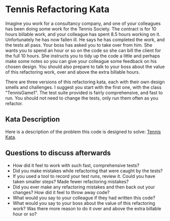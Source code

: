 # Tennis Refactoring Kata

Imagine you work for a consultancy company, and one of your colleagues has been doing some work for the Tennis Society. The contract is for 10 hours billable work, and your colleague has spent 8.5 hours working on it. Unfortunately he has now fallen ill. He says he has completed the work, and the tests all pass. Your boss has asked you to take over from him. She wants you to spend an hour or so on the code so she can bill the client for the full 10 hours. She instructs you to tidy up the code a little and perhaps make some notes so you can give your colleague some feedback on his chosen design. You should also prepare to talk to your boss about the value of this refactoring work, over and above the extra billable hours.

There are three versions of this refactoring kata, each with their own design smells and challenges. I suggest you start with the first one, with the class "TennisGame1". The test suite provided is fairly comprehensive, and fast to run. You should not need to change the tests, only run them often as you refactor.

## Kata Description

Here is a description of the problem this code is designed to solve: [Tennis Kata](https://sammancoaching.org/kata_descriptions/tennis.html).

## Questions to discuss afterwards

* How did it feel to work with such fast, comprehensive tests?
* Did you make mistakes while refactoring that were caught by the tests?
* If you used a tool to record your test runs, review it. Could you have taken smaller steps? Made fewer refactoring mistakes?
* Did you ever make any refactoring mistakes and then back out your changes? How did it feel to throw away code?
* What would you say to your colleague if they had written this code?
* What would you say to your boss about the value of this refactoring work? Was there more reason to do it over and above the extra billable hour or so?
